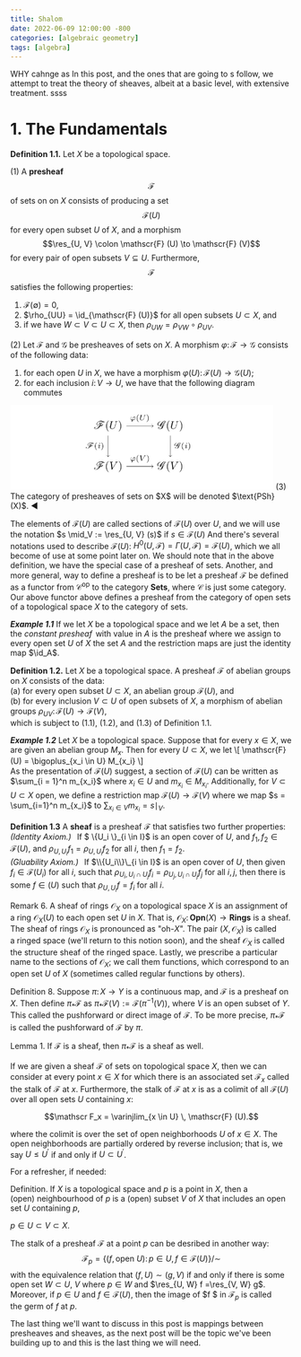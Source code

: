 ```yaml
---
title: Shalom
date: 2022-06-09 12:00:00 -800
categories: [algebraic geometry]
tags: [algebra]
---
```


WHY cahnge as
In this post, and the ones that are going to s follow, we attempt to treat the theory of sheaves, albeit at a basic level, with extensive treatment. 
ssss
# 1. The Fundamentals

**Definition 1.1.**  Let $X$ be a topological space.

(1) A **presheaf** $$\mathscr{F}$$ of sets on on $X$ consists of producing a set $$\mathscr{F} (U)$$ for every open subset $U$ of $X$, and a morphism $$\res_{U, V} \colon \mathscr{F} (U) \to \mathscr{F} (V)$$ for every pair of open subsets $V \subseteq U$. Furthermore, $$\mathscr{F}$$ satisfies the following properties:
1. $\mathscr{F} (\emptyset) = 0$,   
2. $\rho_{UU} = \id_{\mathscr{F} (U)}$ for all open subsets $U \subset X$, and   
3. if we have $W \subset V \subset U \subset X$, then $\rho_{U W} = \rho_{VW} \circ \rho_{UV}$.  

(2) Let $\mathscr F$ and $\mathscr G$ be presheaves of sets on $X$. A morphism $\varphi \colon \mathscr F \to \mathscr G$ consists of the following data:   
1. for each open $U$ in $X$, we have a morphism $\varphi (U) \colon \mathscr F (U) \to \mathscr G(U);$   
2. for each inclusion $i \colon V \to U$, we have that the following diagram commutes

<img src ="https://github.com/juansrratos/images/blob/main/s2.png?raw=true" width = "470">   
(3) The category of presheaves of sets on $X$ will be denoted $\text{PSh}(X)$.      ◄

The elements of $\mathscr{F}(U)$ are called sections of $\mathscr{F}(U)$ over $U$, and we will use the notation $s \mid_V := \res_{U, V} (s)$ if $s \in \mathscr{F} (U)$ And there's several notations used to describe $\mathscr{F}(U)$: $H^0 (U, \mathscr{F}) = \Gamma (U, \mathscr{F}) = \mathscr{F}(U)$, which we all become of use at some point later on.
We should note that in the above definition, we have the special case of a presheaf of sets. Another, and more general, way to define a presheaf is to be let a presheaf $\mathscr{F}$ be defined as a functor from $\mathcal{C}^{\text{op}}$ to the category $\mathbf{Sets}$, where $\mathcal{C}$ is just some category. Our above functor above defines a presheaf from the category of open sets of a topological space $X$ to the category of sets. 


***Example 1.1*** If we let $X$ be a topological space and we let $A$ be a set, then the *constant presheaf*$\,$ with value in $A$ is the presheaf where we assign to every open set $U$ of $X$ the set $A$ and the restriction maps are just the identity map $\id_A$. 

**Definition 1.2.** Let $X$ be a topological space. A presheaf $\mathscr{F}$ of abelian groups on $X$ consists of the data:    
(a) for every open subset $U \subset X$, an abelian group $\mathscr{F} (U)$, and      
(b) for every inclusion $V \subset U$ of open subsets of $X$, a morphism of abelian groups $\rho_{UV} \colon \mathscr{F} (U) \to \mathscr{F}(V),$   
which is subject to (1.1), (1.2), and (1.3) of Definition 1.1.

***Example 1.2***  Let $X$ be a topological space. Suppose that for every $x \in X$, we are given an abelian group $M_x$. Then for every $U \subset X$, we let  \\[ \mathscr{F} (U) = \bigoplus_{x_i \in U} M_{x_i} \\]   
As the presentation of $\mathscr{F}(U)$ suggest, a section of $\mathscr{F}(U)$ can be written as $\sum_{i = 1}^n m_{x_i}$ where $x_i \in U$ and $m_{x_i} \in M_{x_i}$. Additionally, for $V \subset U \subset X$ open, we define a restriction map $\mathscr{F} (U) \to \mathscr{F}(V)$ where we map $s = \sum_{i=1}^n m_{x_i}$ to $\sum_{x_i \in V} m_{x_i} = s \mid_V$.

**Definition 1.3** A **sheaf** is a presheaf $\mathscr{F}$ that satisfies two further properties:   
*(Identity Axiom.)* $\,$ If $ \\{U_i \\}\_{i \in I}$ is an open cover of $U$, and $f_1, f_2 \in \mathscr{F} (U)$, and $\rho_{U, U_i} f_1 = \rho_{U, U_i} f_2$ for all $i$, then $f_1 = f_2$.   
*(Gluability Axiom.)* $\,$ If $\\{U_i\\}\_{i \in I}$ is an open cover of $U$, then given $f_i \in \mathscr{F} (U_i)$ for all $i$, such that $\rho_{U_i, U_i \cap U_j} f_i =\rho_{U_j, U_i \cap U_j} f_j$ for all $i, j$, then there is some $f \in \mathscr (U)$ such that $\rho_{U, U_i} f = f_i$ for all $i$. 


Remark 6. A sheaf of rings $\mathcal{O}_X$ on a topological space $X$ is an assignment of a ring $\mathcal{O}_X (U)$ to each open set $U$ in $X$. That is, $\mathcal{O}_X \colon \mathbf{Opn} (X) \to \mathbf{Rings}$ is a sheaf. The sheaf of rings $\mathcal{O}_X$ is pronounced as "oh-$X$". The pair $(X, \mathcal{O}_X)$ is called a ringed space (we'll return to this notion soon), and the sheaf $\mathcal{O}_X$ is called the structure sheaf of the ringed space. Lastly, we prescribe a particular name to the sections of $\mathcal{O}_X$; we call them functions, which correspond to an open set $U$ of $X$ (sometimes called regular functions by others). 

Definition 8. Suppose $\pi \colon X \to Y$ is a continuous map, and $\mathscr{F}$ is a presheaf on $X$. Then define $\pi_\ast \mathscr F$ as $\pi_\ast \mathscr{F} (V) := \mathscr{F}(\pi^{-1} (V))$, where $V$ is an open subset of $Y$. This called the pushforward or direct image of $\mathscr{F}$. To be more precise, $\pi_\ast \mathscr{F}$ is called the pushforward of $\mathscr{F}$ by $\pi$.

Lemma 1. If $\mathscr F$ is a sheaf, then $\pi_\ast \mathscr F$ is a sheaf as well.

If we are given a sheaf $\mathscr{F}$ of sets on topological space $X$, then we can consider at every point $x \in X$ for which there is an associated set $\mathscr F_x$ called the stalk of $\mathscr F$ at $x$. Furthermore, the stalk of $\mathscr F$ at $x$ is as a colimit of all $\mathscr F (U)$ over all open sets $U$ containing $x$:

$$\mathscr F_x = \varinjlim_{x \in U} \, \mathscr{F} (U).$$

where the colimit is over the set of open neighborhoods $U$ of $x \in X$. The open neighborhoods are partially ordered by reverse inclusion; that is, we say $U \leq U^\prime$ if and only if $U \subset U^\prime$. 

For a refresher, if needed:

Definition. If $X$ is a topological space and $p$ is a point in $X$, then a (open) neighbourhood of $p$ is a (open) subset $V$ of $X$ that includes an open set $U$ containing $p$,

$p \in U \subset  V \subset X.$

The stalk of a presheaf $\mathscr F$ at a point $p$ can be desribed in another way: $$\mathscr F_p = \{ (f, \text{open } U) \colon p \in U, f \in \mathscr F(U) \} / \sim$$ with the equivalence relation that $(f, U) \sim (g, V)$ if and only if there is some open set $W \subset U$, $V$ where $p \in W$ and $\res_{U, W} f =\res_{V, W} g$. Moreover, if $p \in U$ and $f \in \mathscr F (U)$, then the image of $f $ in $\mathscr F_p$ is called the germ of $f$ at $p$. 

The last thing we'll want to discuss in this post is mappings between presheaves and sheaves, as the next post will be the topic we've been building up to and this is the last thing we will need. 



